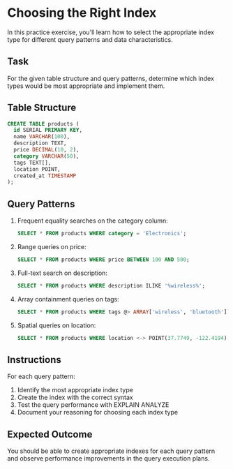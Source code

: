 # Choosing the Right Index

In this practice exercise, you'll learn how to select the appropriate index type for different query patterns and data characteristics.

## Task

For the given table structure and query patterns, determine which index types would be most appropriate and implement them.

## Table Structure

```sql
CREATE TABLE products (
  id SERIAL PRIMARY KEY,
  name VARCHAR(100),
  description TEXT,
  price DECIMAL(10, 2),
  category VARCHAR(50),
  tags TEXT[],
  location POINT,
  created_at TIMESTAMP
);
```

## Query Patterns

1. Frequent equality searches on the category column:
   ```sql
   SELECT * FROM products WHERE category = 'Electronics';
   ```

2. Range queries on price:
   ```sql
   SELECT * FROM products WHERE price BETWEEN 100 AND 500;
   ```

3. Full-text search on description:
   ```sql
   SELECT * FROM products WHERE description ILIKE '%wireless%';
   ```

4. Array containment queries on tags:
   ```sql
   SELECT * FROM products WHERE tags @> ARRAY['wireless', 'bluetooth'];
   ```

5. Spatial queries on location:
   ```sql
   SELECT * FROM products WHERE location <-> POINT(37.7749, -122.4194) < 10;
   ```

## Instructions

For each query pattern:
1. Identify the most appropriate index type
2. Create the index with the correct syntax
3. Test the query performance with EXPLAIN ANALYZE
4. Document your reasoning for choosing each index type

## Expected Outcome

You should be able to create appropriate indexes for each query pattern and observe performance improvements in the query execution plans. 